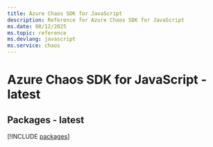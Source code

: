 ```yaml
---
title: Azure Chaos SDK for JavaScript
description: Reference for Azure Chaos SDK for JavaScript
ms.date: 08/12/2025
ms.topic: reference
ms.devlang: javascript
ms.service: chaos
---
```

# Azure Chaos SDK for JavaScript - latest
## Packages - latest
[!INCLUDE [packages](chaos-index.md)]